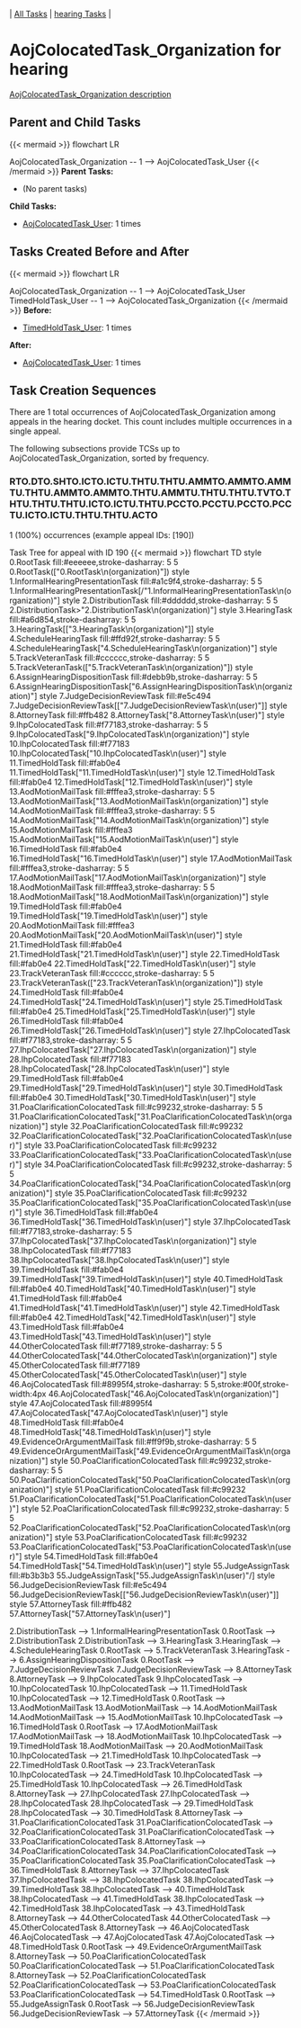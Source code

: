 ---
---
<!-- DO NOT EDIT THIS FILE.  This file is autogenerated. -->
| [All Tasks](../alltasks.md) | [hearing Tasks](tasklist.md) |

# AojColocatedTask_Organization for hearing

[AojColocatedTask_Organization description](../task_descr/AojColocatedTask_Organization.md)

## Parent and Child Tasks

{{< mermaid >}}
flowchart LR

AojColocatedTask_Organization -- 1 --> AojColocatedTask_User
{{< /mermaid >}}
**Parent Tasks:**

   * (No parent tasks)

**Child Tasks:**

   * [AojColocatedTask_User](AojColocatedTask_User.md): 1 times

## Tasks Created Before and After

{{< mermaid >}}
flowchart LR

AojColocatedTask_Organization -- 1 --> AojColocatedTask_User
TimedHoldTask_User -- 1 --> AojColocatedTask_Organization
{{< /mermaid >}}
**Before:**

   * [TimedHoldTask_User](TimedHoldTask_User.md): 1 times

**After:**

   * [AojColocatedTask_User](AojColocatedTask_User.md): 1 times

## Task Creation Sequences

There are 1 total occurrences of AojColocatedTask_Organization among appeals in the hearing docket.  This count includes multiple occurrences in a single appeal.

The following subsections provide TCSs up to AojColocatedTask_Organization, sorted by frequency.

### RTO.DTO.SHTO.ICTO.ICTU.THTU.THTU.AMMTO.AMMTO.AMMTU.THTU.AMMTO.AMMTO.THTU.AMMTU.THTU.THTU.TVTO.THTU.THTU.THTU.ICTO.ICTU.THTU.PCCTO.PCCTU.PCCTO.PCCTU.ICTO.ICTU.THTU.THTU.ACTO

1 (100%) occurrences (example appeal IDs: [190])

Task Tree for appeal with ID 190
{{< mermaid >}}
flowchart TD
style 0.RootTask fill:#eeeeee,stroke-dasharray: 5 5
  0.RootTask(["0.RootTask\n(organization)"])
style 1.InformalHearingPresentationTask fill:#a1c9f4,stroke-dasharray: 5 5
  1.InformalHearingPresentationTask[/"1.InformalHearingPresentationTask\n(organization)"\]
style 2.DistributionTask fill:#dddddd,stroke-dasharray: 5 5
  2.DistributionTask>"2.DistributionTask\n(organization)"]
style 3.HearingTask fill:#a6d854,stroke-dasharray: 5 5
  3.HearingTask[["3.HearingTask\n(organization)"]]
style 4.ScheduleHearingTask fill:#ffd92f,stroke-dasharray: 5 5
  4.ScheduleHearingTask["4.ScheduleHearingTask\n(organization)"]
style 5.TrackVeteranTask fill:#cccccc,stroke-dasharray: 5 5
  5.TrackVeteranTask(["5.TrackVeteranTask\n(organization)"])
style 6.AssignHearingDispositionTask fill:#debb9b,stroke-dasharray: 5 5
  6.AssignHearingDispositionTask["6.AssignHearingDispositionTask\n(organization)"]
style 7.JudgeDecisionReviewTask fill:#e5c494
  7.JudgeDecisionReviewTask[["7.JudgeDecisionReviewTask\n(user)"]]
style 8.AttorneyTask fill:#ffb482
  8.AttorneyTask["8.AttorneyTask\n(user)"]
style 9.IhpColocatedTask fill:#f77183,stroke-dasharray: 5 5
  9.IhpColocatedTask["9.IhpColocatedTask\n(organization)"]
style 10.IhpColocatedTask fill:#f77183
  10.IhpColocatedTask["10.IhpColocatedTask\n(user)"]
style 11.TimedHoldTask fill:#fab0e4
  11.TimedHoldTask["11.TimedHoldTask\n(user)"]
style 12.TimedHoldTask fill:#fab0e4
  12.TimedHoldTask["12.TimedHoldTask\n(user)"]
style 13.AodMotionMailTask fill:#fffea3,stroke-dasharray: 5 5
  13.AodMotionMailTask["13.AodMotionMailTask\n(organization)"]
style 14.AodMotionMailTask fill:#fffea3,stroke-dasharray: 5 5
  14.AodMotionMailTask["14.AodMotionMailTask\n(organization)"]
style 15.AodMotionMailTask fill:#fffea3
  15.AodMotionMailTask["15.AodMotionMailTask\n(user)"]
style 16.TimedHoldTask fill:#fab0e4
  16.TimedHoldTask["16.TimedHoldTask\n(user)"]
style 17.AodMotionMailTask fill:#fffea3,stroke-dasharray: 5 5
  17.AodMotionMailTask["17.AodMotionMailTask\n(organization)"]
style 18.AodMotionMailTask fill:#fffea3,stroke-dasharray: 5 5
  18.AodMotionMailTask["18.AodMotionMailTask\n(organization)"]
style 19.TimedHoldTask fill:#fab0e4
  19.TimedHoldTask["19.TimedHoldTask\n(user)"]
style 20.AodMotionMailTask fill:#fffea3
  20.AodMotionMailTask["20.AodMotionMailTask\n(user)"]
style 21.TimedHoldTask fill:#fab0e4
  21.TimedHoldTask["21.TimedHoldTask\n(user)"]
style 22.TimedHoldTask fill:#fab0e4
  22.TimedHoldTask["22.TimedHoldTask\n(user)"]
style 23.TrackVeteranTask fill:#cccccc,stroke-dasharray: 5 5
  23.TrackVeteranTask(["23.TrackVeteranTask\n(organization)"])
style 24.TimedHoldTask fill:#fab0e4
  24.TimedHoldTask["24.TimedHoldTask\n(user)"]
style 25.TimedHoldTask fill:#fab0e4
  25.TimedHoldTask["25.TimedHoldTask\n(user)"]
style 26.TimedHoldTask fill:#fab0e4
  26.TimedHoldTask["26.TimedHoldTask\n(user)"]
style 27.IhpColocatedTask fill:#f77183,stroke-dasharray: 5 5
  27.IhpColocatedTask["27.IhpColocatedTask\n(organization)"]
style 28.IhpColocatedTask fill:#f77183
  28.IhpColocatedTask["28.IhpColocatedTask\n(user)"]
style 29.TimedHoldTask fill:#fab0e4
  29.TimedHoldTask["29.TimedHoldTask\n(user)"]
style 30.TimedHoldTask fill:#fab0e4
  30.TimedHoldTask["30.TimedHoldTask\n(user)"]
style 31.PoaClarificationColocatedTask fill:#c99232,stroke-dasharray: 5 5
  31.PoaClarificationColocatedTask["31.PoaClarificationColocatedTask\n(organization)"]
style 32.PoaClarificationColocatedTask fill:#c99232
  32.PoaClarificationColocatedTask["32.PoaClarificationColocatedTask\n(user)"]
style 33.PoaClarificationColocatedTask fill:#c99232
  33.PoaClarificationColocatedTask["33.PoaClarificationColocatedTask\n(user)"]
style 34.PoaClarificationColocatedTask fill:#c99232,stroke-dasharray: 5 5
  34.PoaClarificationColocatedTask["34.PoaClarificationColocatedTask\n(organization)"]
style 35.PoaClarificationColocatedTask fill:#c99232
  35.PoaClarificationColocatedTask["35.PoaClarificationColocatedTask\n(user)"]
style 36.TimedHoldTask fill:#fab0e4
  36.TimedHoldTask["36.TimedHoldTask\n(user)"]
style 37.IhpColocatedTask fill:#f77183,stroke-dasharray: 5 5
  37.IhpColocatedTask["37.IhpColocatedTask\n(organization)"]
style 38.IhpColocatedTask fill:#f77183
  38.IhpColocatedTask["38.IhpColocatedTask\n(user)"]
style 39.TimedHoldTask fill:#fab0e4
  39.TimedHoldTask["39.TimedHoldTask\n(user)"]
style 40.TimedHoldTask fill:#fab0e4
  40.TimedHoldTask["40.TimedHoldTask\n(user)"]
style 41.TimedHoldTask fill:#fab0e4
  41.TimedHoldTask["41.TimedHoldTask\n(user)"]
style 42.TimedHoldTask fill:#fab0e4
  42.TimedHoldTask["42.TimedHoldTask\n(user)"]
style 43.TimedHoldTask fill:#fab0e4
  43.TimedHoldTask["43.TimedHoldTask\n(user)"]
style 44.OtherColocatedTask fill:#f77189,stroke-dasharray: 5 5
  44.OtherColocatedTask["44.OtherColocatedTask\n(organization)"]
style 45.OtherColocatedTask fill:#f77189
  45.OtherColocatedTask["45.OtherColocatedTask\n(user)"]
style 46.AojColocatedTask fill:#8995f4,stroke-dasharray: 5 5,stroke:#00f,stroke-width:4px
  46.AojColocatedTask["46.AojColocatedTask\n(organization)"]
style 47.AojColocatedTask fill:#8995f4
  47.AojColocatedTask["47.AojColocatedTask\n(user)"]
style 48.TimedHoldTask fill:#fab0e4
  48.TimedHoldTask["48.TimedHoldTask\n(user)"]
style 49.EvidenceOrArgumentMailTask fill:#ff9f9b,stroke-dasharray: 5 5
  49.EvidenceOrArgumentMailTask["49.EvidenceOrArgumentMailTask\n(organization)"]
style 50.PoaClarificationColocatedTask fill:#c99232,stroke-dasharray: 5 5
  50.PoaClarificationColocatedTask["50.PoaClarificationColocatedTask\n(organization)"]
style 51.PoaClarificationColocatedTask fill:#c99232
  51.PoaClarificationColocatedTask["51.PoaClarificationColocatedTask\n(user)"]
style 52.PoaClarificationColocatedTask fill:#c99232,stroke-dasharray: 5 5
  52.PoaClarificationColocatedTask["52.PoaClarificationColocatedTask\n(organization)"]
style 53.PoaClarificationColocatedTask fill:#c99232
  53.PoaClarificationColocatedTask["53.PoaClarificationColocatedTask\n(user)"]
style 54.TimedHoldTask fill:#fab0e4
  54.TimedHoldTask["54.TimedHoldTask\n(user)"]
style 55.JudgeAssignTask fill:#b3b3b3
  55.JudgeAssignTask[\"55.JudgeAssignTask\n(user)"/]
style 56.JudgeDecisionReviewTask fill:#e5c494
  56.JudgeDecisionReviewTask[["56.JudgeDecisionReviewTask\n(user)"]]
style 57.AttorneyTask fill:#ffb482
  57.AttorneyTask["57.AttorneyTask\n(user)"]

2.DistributionTask --> 1.InformalHearingPresentationTask
0.RootTask --> 2.DistributionTask
2.DistributionTask --> 3.HearingTask
3.HearingTask --> 4.ScheduleHearingTask
0.RootTask --> 5.TrackVeteranTask
3.HearingTask --> 6.AssignHearingDispositionTask
0.RootTask --> 7.JudgeDecisionReviewTask
7.JudgeDecisionReviewTask --> 8.AttorneyTask
8.AttorneyTask --> 9.IhpColocatedTask
9.IhpColocatedTask --> 10.IhpColocatedTask
10.IhpColocatedTask --> 11.TimedHoldTask
10.IhpColocatedTask --> 12.TimedHoldTask
0.RootTask --> 13.AodMotionMailTask
13.AodMotionMailTask --> 14.AodMotionMailTask
14.AodMotionMailTask --> 15.AodMotionMailTask
10.IhpColocatedTask --> 16.TimedHoldTask
0.RootTask --> 17.AodMotionMailTask
17.AodMotionMailTask --> 18.AodMotionMailTask
10.IhpColocatedTask --> 19.TimedHoldTask
18.AodMotionMailTask --> 20.AodMotionMailTask
10.IhpColocatedTask --> 21.TimedHoldTask
10.IhpColocatedTask --> 22.TimedHoldTask
0.RootTask --> 23.TrackVeteranTask
10.IhpColocatedTask --> 24.TimedHoldTask
10.IhpColocatedTask --> 25.TimedHoldTask
10.IhpColocatedTask --> 26.TimedHoldTask
8.AttorneyTask --> 27.IhpColocatedTask
27.IhpColocatedTask --> 28.IhpColocatedTask
28.IhpColocatedTask --> 29.TimedHoldTask
28.IhpColocatedTask --> 30.TimedHoldTask
8.AttorneyTask --> 31.PoaClarificationColocatedTask
31.PoaClarificationColocatedTask --> 32.PoaClarificationColocatedTask
31.PoaClarificationColocatedTask --> 33.PoaClarificationColocatedTask
8.AttorneyTask --> 34.PoaClarificationColocatedTask
34.PoaClarificationColocatedTask --> 35.PoaClarificationColocatedTask
35.PoaClarificationColocatedTask --> 36.TimedHoldTask
8.AttorneyTask --> 37.IhpColocatedTask
37.IhpColocatedTask --> 38.IhpColocatedTask
38.IhpColocatedTask --> 39.TimedHoldTask
38.IhpColocatedTask --> 40.TimedHoldTask
38.IhpColocatedTask --> 41.TimedHoldTask
38.IhpColocatedTask --> 42.TimedHoldTask
38.IhpColocatedTask --> 43.TimedHoldTask
8.AttorneyTask --> 44.OtherColocatedTask
44.OtherColocatedTask --> 45.OtherColocatedTask
8.AttorneyTask --> 46.AojColocatedTask
46.AojColocatedTask --> 47.AojColocatedTask
47.AojColocatedTask --> 48.TimedHoldTask
0.RootTask --> 49.EvidenceOrArgumentMailTask
8.AttorneyTask --> 50.PoaClarificationColocatedTask
50.PoaClarificationColocatedTask --> 51.PoaClarificationColocatedTask
8.AttorneyTask --> 52.PoaClarificationColocatedTask
52.PoaClarificationColocatedTask --> 53.PoaClarificationColocatedTask
53.PoaClarificationColocatedTask --> 54.TimedHoldTask
0.RootTask --> 55.JudgeAssignTask
0.RootTask --> 56.JudgeDecisionReviewTask
56.JudgeDecisionReviewTask --> 57.AttorneyTask
{{< /mermaid >}}


